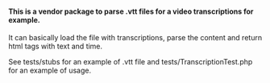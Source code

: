 #### This is a vendor package to parse .vtt files for a video transcriptions for example.

It can basically load the file with transcriptions, parse the content and return html tags with text and time.

See tests/stubs for an example of .vtt file and tests/TranscriptionTest.php for an example of usage.
